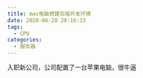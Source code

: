 ```yaml
---
title: mac电脑搭建后端开发环境
date: 2020-06-28 20:16:33
tags:
  - CPU
categories:
  - 服务器
---
```


入职新公司，公司配置了一台苹果电脑，很牛逼




